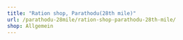 ```yaml
---
title: "Ration shop, Parathodu(28th mile)"
url: /parathodu-28mile/ration-shop-parathodu-28th-mile/
shop: Allgemein
---
```

